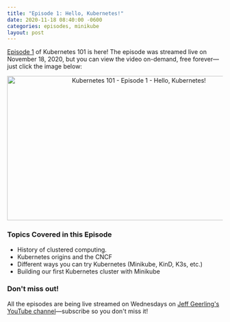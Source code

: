 ```yaml
---
title: "Episode 1: Hello, Kubernetes!"
date: 2020-11-18 08:40:00 -0600
categories: episodes, minikube
layout: post
---
```

[Episode 1](https://www.youtube.com/watch?v=IcslsH7OoYo) of Kubernetes 101 is here! The episode was streamed live on November 18, 2020, but you can view the video on-demand, free forever—just click the image below:

<p style="text-align: center;"><a href="https://www.youtube.com/watch?v=IcslsH7OoYo"><img src="/assets/images/episode-01.jpg" width="600" height="338" alt="Kubernetes 101 - Episode 1 - Hello, Kubernetes!"></a></p>

### Topics Covered in this Episode

  - History of clustered computing.
  - Kubernetes origins and the CNCF
  - Different ways you can try Kubernetes (Minikube, KinD, K3s, etc.)
  - Building our first Kubernetes cluster with Minikube

### Don't miss out!

All the episodes are being live streamed on Wednesdays on [Jeff Geerling's YouTube channel](https://www.youtube.com/c/JeffGeerling)—subscribe so you don't miss it!
